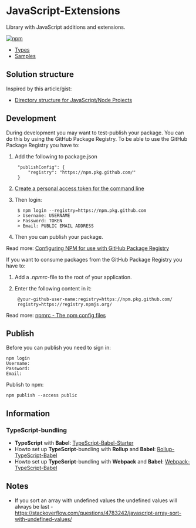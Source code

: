 # JavaScript-Extensions

Library with JavaScript additions and extensions.

[![npm](https://img.shields.io/npm/v/@regionorebrolan/extensions.svg)](https://www.npmjs.com/package/@regionorebrolan/extensions)

- [Types](https://github.com/RegionOrebroLan/JavaScript-Extensions/blob/master/src/)
- [Samples](https://github.com/RegionOrebroLan/JavaScript-Extensions/blob/master/Samples/ASP.NET-Core/Scripts/Index.ts)

## Solution structure
Inspired by this article/gist:

- [Directory structure for JavaScript/Node Projects](https://gist.github.com/tracker1/59f2c13044315f88bee9/)

## Development

During development you may want to test-publish your package. You can do this by using the GitHub Package Registry. To be able to use the GitHub Package Registry you have to:

1. Add the following to package.json

		"publishConfig": {
			"registry": "https://npm.pkg.github.com/"
		}

2. [Create a personal access token for the command line](https://help.github.com/en/github/authenticating-to-github/creating-a-personal-access-token-for-the-command-line/)
3. Then login:

		$ npm login --registry=https://npm.pkg.github.com
		> Username: USERNAME
		> Password: TOKEN
		> Email: PUBLIC EMAIL ADDRESS

4. Then you can publish your package.

Read more: [Configuring NPM for use with GitHub Package Registry](https://help.github.com/en/github/managing-packages-with-github-package-registry/configuring-npm-for-use-with-github-package-registry/)

If you want to consume packages from the GitHub Package Registry you have to:

1. Add a *.npmrc*-file to the root of your application.
2. Enter the following content in it:

		@your-github-user-name:registry=https://npm.pkg.github.com/
		registry=https://registry.npmjs.org/

Read more: [npmrc - The npm config files](https://docs.npmjs.com/files/npmrc)

## Publish

Before you can publish you need to sign in:

	npm login
	Username:
	Password:
	Email:

Publish to npm:

	npm publish --access public

## Information

### TypeScript-bundling

- **TypeScript** with **Babel**: [TypeScript-Babel-Starter](https://github.com/microsoft/TypeScript-Babel-Starter/)
- Howto set up **TypeScript**-bundling with **Rollup** and **Babel**: [Rollup-TypeScript-Babel](https://github.com/a-tarasyuk/rollup-typescript-babel/)
- Howto set up **TypeScript**-bundling with **Webpack** and **Babel**: [Webpack-TypeScript-Babel](https://github.com/a-tarasyuk/webpack-typescript-babel/)

## Notes

- If you sort an array with undefined values the undefined values will always be last - https://stackoverflow.com/questions/4783242/javascript-array-sort-with-undefined-values/